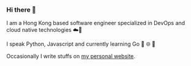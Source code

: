 ### Hi there 👋

I am a Hong Kong based software engineer specialized in DevOps and cloud native technologies ☁️🚀

I speak Python, Javascript and currently learning Go 🐍 🌐 🐹 

Occasionally I write stuffs on [my personal website](https://wu101.com/blog). 

